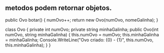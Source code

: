 ## metodos podem retornar objetos.

public Ovo botar()
    {
        numOvo++;
        return new Ovo(numOvo, nomeGalinha);
    }


class Ovo
{
    private int numOvo;
    private string minhaGalinha;
    public Ovo(int numOvo, string minhaGalinha)
    {
        this.numOvo = numOvo;
        this.minhaGalinha = minhaGalinha;
        Console.WriteLine("Ovo criado: {0} - {1}", this.numOvo, this.minhaGalinha);
    }
}